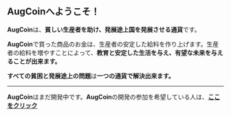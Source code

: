 ## AugCoinへようこそ！
**AugCoin**は、**貧しい生産者を助け、発展途上国を発展させる通貨**です。

**AugCoin**で買った商品のお金は、生産者の安定した給料を作り上げます。生産者の給料を増やすことによって、**教育と安定した生活を与え、有望な未来を与えることが出来ます。**

**すべての貧困と発展途上の問題**は**一つの通貨で解決出来ます。**

***

**AugCoin**はまだ開発中です。**AugCoin**の開発の参加を希望している人は、**[ここをクリック](https://github.com/Prazma/augcoin/wiki/Recruitment)**
